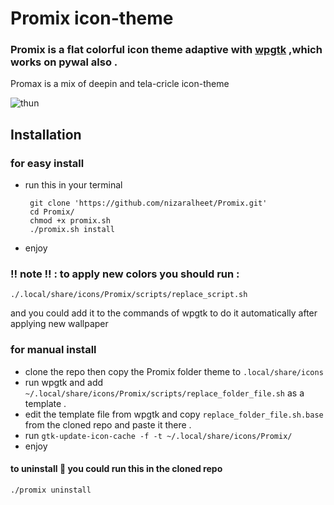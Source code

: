 # Promix icon-theme


### Promix is a flat colorful  icon theme adaptive with [wpgtk](https://github.com/deviantfero/wpgtk/tree/master/wpgtk) ,which works on pywal also .
Promax is a mix of deepin and tela-cricle icon-theme 

![thun](https://github.com/user-attachments/assets/67270c31-7125-485d-816e-0425106094d1)

## Installation 
### for easy install 
- run this in your terminal
  
  ```
   git clone 'https://github.com/nizaralheet/Promix.git'
   cd Promix/
   chmod +x promix.sh
   ./promix.sh install
  ```
- enjoy
### ‼️ note ‼️ : to apply new colors you should run :
```
./.local/share/icons/Promix/scripts/replace_script.sh
```
  and you could add it to the commands of wpgtk to do it automatically after applying new wallpaper 
  
 ### for manual install 
- clone the repo then copy the Promix folder theme to `.local/share/icons`
- run wpgtk and add `~/.local/share/icons/Promix/scripts/replace_folder_file.sh`  as a template .
- edit the template file from wpgtk and copy `replace_folder_file.sh.base` from the cloned repo and paste it  there .
-  run `gtk-update-icon-cache -f -t ~/.local/share/icons/Promix/`
- enjoy
  
#### to uninstall 🫥  you could run this in the cloned repo 
  ```
  ./promix uninstall
  ```
